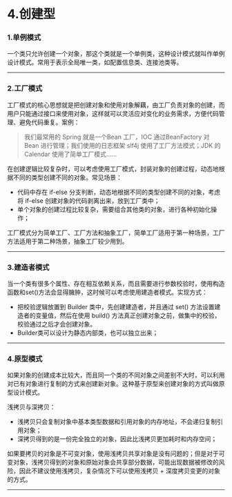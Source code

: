 # 4.创建型

### 1.单例模式

一个类只允许创建一个对象，那这个类就是一个单例类，这种设计模式就叫作单例设计模式。常用于表示全局唯一类，如配置信息类、连接池类等。

---

### 2.工厂模式

工厂模式的核心思想就是把创建对象和使用对象解藕，由工厂负责对象的创建，而用户只能通过接口来使用对象，这样就可以灵活应对变化的业务需求，方便代码管理、避免代码重复。案例：

> 我们最常用的 Spring 就是一个Bean 工厂，IOC 通过BeanFactory 对 Bean 进行管理；我们使用的日志框架 slf4j 使用了工厂方法模式；JDK 的 Calendar 使用了简单工厂模式……
> 

在创建逻辑比较复杂时，可以考虑使用工厂模式，封装对象的创建过程，动态地根据不同的类型创建不同的对象。常见场景：

- 代码中存在 if-else 分支判断，动态地根据不同的类型创建不同的对象，考虑将 if-else 创建对象的代码剥离出来，放到工厂类中；
- 单个对象的创建过程比较复杂，需要组合其他类的对象，进行各种初始化操作；

工厂模式分为简单工厂、工厂方法和抽象工厂，简单工厂适用于第一种场景，工厂方法适用于第二种场景，抽象工厂较少用到。

---

### 3.建造者模式

当一个类有很多个属性、存在相互依赖关系，而且需要进行参数校验时，使用构造函数和set()方法会显得臃肿，这时候可以考虑使用建造者模式。实现方式：

- 把校验逻辑放置到 Builder 类中，先创建建造者，并且通过 set() 方法设置建造者的变量值，然后在使用 build() 方法真正创建对象之前，做集中的校验，校验通过之后才会创建对象。
- Builder类可以设计为静态内部类，也可以独立出来；

---

### 4.原型模式

如果对象的创建成本比较大，而且同一个类的不同对象之间差别不大时，可以利用对已有对象进行复制的方式来创建新对象。这种基于原型来创建对象的方式叫做原型设计模式。

浅拷贝与深拷贝：

- 浅拷贝只会复制对象中基本类型数据和引用对象的内存地址，不会递归复制引用对象；
- 深拷贝得到的是一份完全独立的对象，因此比浅拷贝更加耗时和内存空间；

如果要拷贝的对象是不可变对象，使用浅拷贝共享对象是没有问题的；但是对于可变对象，浅拷贝得到的对象和原始对象会共享部分数据，可能出现数据被修改的风险，因此不建议使用浅拷贝，复杂情况下可以使用浅拷贝 + 深度拷贝变更的对象的方式。

---